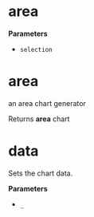 # area

**Parameters**

-   `selection`  

# area

an area chart generator

Returns **area** chart

# data

Sets the chart data.

**Parameters**

-   `_`  
